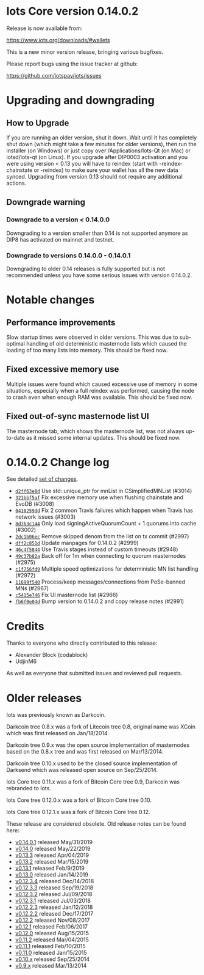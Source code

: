 Iots Core version 0.14.0.2
==========================

Release is now available from:

  <https://www.iots.org/downloads/#wallets>

This is a new minor version release, bringing various bugfixes.

Please report bugs using the issue tracker at github:

  <https://github.com/iotspay/iots/issues>


Upgrading and downgrading
=========================

How to Upgrade
--------------

If you are running an older version, shut it down. Wait until it has completely
shut down (which might take a few minutes for older versions), then run the
installer (on Windows) or just copy over /Applications/Iots-Qt (on Mac) or
iotsd/iots-qt (on Linux). If you upgrade after DIP0003 activation and you were
using version < 0.13 you will have to reindex (start with -reindex-chainstate
or -reindex) to make sure your wallet has all the new data synced. Upgrading from
version 0.13 should not require any additional actions.

Downgrade warning
-----------------

### Downgrade to a version < 0.14.0.0

Downgrading to a version smaller than 0.14 is not supported anymore as DIP8 has
activated on mainnet and testnet.

### Downgrade to versions 0.14.0.0 - 0.14.0.1

Downgrading to older 0.14 releases is fully supported but is not
recommended unless you have some serious issues with version 0.14.0.2.

Notable changes
===============

Performance improvements
------------------------
Slow startup times were observed in older versions. This was due to sub-optimal handling of old
deterministic masternode lists which caused the loading of too many lists into memory. This should be
fixed now.

Fixed excessive memory use
--------------------------
Multiple issues were found which caused excessive use of memory in some situations, especially when
a full reindex was performed, causing the node to crash even when enough RAM was available. This should
be fixed now.

Fixed out-of-sync masternode list UI
------------------------------------
The masternode tab, which shows the masternode list, was not always up-to-date as it missed some internal
updates. This should be fixed now.

0.14.0.2 Change log
===================

See detailed [set of changes](https://github.com/iotspay/iots/compare/v0.14.0.1...iotspay:v0.14.0.2).

- [`d2ff63e8d`](https://github.com/iotspay/iots/commit/d2ff63e8d) Use std::unique_ptr for mnList in CSimplifiedMNList (#3014)
- [`321bbf5af`](https://github.com/iotspay/iots/commit/321bbf5af) Fix excessive memory use when flushing chainstate and EvoDB (#3008)
- [`0410259dd`](https://github.com/iotspay/iots/commit/0410259dd) Fix 2 common Travis failures which happen when Travis has network issues (#3003)
- [`8d763c144`](https://github.com/iotspay/iots/commit/8d763c144) Only load signingActiveQuorumCount + 1 quorums into cache (#3002)
- [`2dc1b06ec`](https://github.com/iotspay/iots/commit/2dc1b06ec) Remove skipped denom from the list on tx commit (#2997)
- [`dff2c851d`](https://github.com/iotspay/iots/commit/dff2c851d) Update manpages for 0.14.0.2 (#2999)
- [`46c4f5844`](https://github.com/iotspay/iots/commit/46c4f5844) Use Travis stages instead of custom timeouts (#2948)
- [`49c37b82a`](https://github.com/iotspay/iots/commit/49c37b82a) Back off for 1m when connecting to quorum masternodes (#2975)
- [`c1f756fd9`](https://github.com/iotspay/iots/commit/c1f756fd9) Multiple speed optimizations for deterministic MN list handling (#2972)
- [`11699f540`](https://github.com/iotspay/iots/commit/11699f540) Process/keep messages/connections from PoSe-banned MNs (#2967)
- [`c5415e746`](https://github.com/iotspay/iots/commit/c5415e746) Fix UI masternode list (#2966)
- [`fb6f0e04d`](https://github.com/iotspay/iots/commit/fb6f0e04d) Bump version to 0.14.0.2 and copy release notes (#2991)

Credits
=======

Thanks to everyone who directly contributed to this release:

- Alexander Block (codablock)
- UdjinM6

As well as everyone that submitted issues and reviewed pull requests.

Older releases
==============

Iots was previously known as Darkcoin.

Darkcoin tree 0.8.x was a fork of Litecoin tree 0.8, original name was XCoin
which was first released on Jan/18/2014.

Darkcoin tree 0.9.x was the open source implementation of masternodes based on
the 0.8.x tree and was first released on Mar/13/2014.

Darkcoin tree 0.10.x used to be the closed source implementation of Darksend
which was released open source on Sep/25/2014.

Iots Core tree 0.11.x was a fork of Bitcoin Core tree 0.9,
Darkcoin was rebranded to Iots.

Iots Core tree 0.12.0.x was a fork of Bitcoin Core tree 0.10.

Iots Core tree 0.12.1.x was a fork of Bitcoin Core tree 0.12.

These release are considered obsolete. Old release notes can be found here:

- [v0.14.0.1](https://github.com/iotspay/iots/blob/master/doc/release-notes/iots/release-notes-0.14.0.1.md) released May/31/2019
- [v0.14.0](https://github.com/iotspay/iots/blob/master/doc/release-notes/iots/release-notes-0.14.0.md) released May/22/2019
- [v0.13.3](https://github.com/iotspay/iots/blob/master/doc/release-notes/iots/release-notes-0.13.3.md) released Apr/04/2019
- [v0.13.2](https://github.com/iotspay/iots/blob/master/doc/release-notes/iots/release-notes-0.13.2.md) released Mar/15/2019
- [v0.13.1](https://github.com/iotspay/iots/blob/master/doc/release-notes/iots/release-notes-0.13.1.md) released Feb/9/2019
- [v0.13.0](https://github.com/iotspay/iots/blob/master/doc/release-notes/iots/release-notes-0.13.0.md) released Jan/14/2019
- [v0.12.3.4](https://github.com/iotspay/iots/blob/master/doc/release-notes/iots/release-notes-0.12.3.4.md) released Dec/14/2018
- [v0.12.3.3](https://github.com/iotspay/iots/blob/master/doc/release-notes/iots/release-notes-0.12.3.3.md) released Sep/19/2018
- [v0.12.3.2](https://github.com/iotspay/iots/blob/master/doc/release-notes/iots/release-notes-0.12.3.2.md) released Jul/09/2018
- [v0.12.3.1](https://github.com/iotspay/iots/blob/master/doc/release-notes/iots/release-notes-0.12.3.1.md) released Jul/03/2018
- [v0.12.2.3](https://github.com/iotspay/iots/blob/master/doc/release-notes/iots/release-notes-0.12.2.3.md) released Jan/12/2018
- [v0.12.2.2](https://github.com/iotspay/iots/blob/master/doc/release-notes/iots/release-notes-0.12.2.2.md) released Dec/17/2017
- [v0.12.2](https://github.com/iotspay/iots/blob/master/doc/release-notes/iots/release-notes-0.12.2.md) released Nov/08/2017
- [v0.12.1](https://github.com/iotspay/iots/blob/master/doc/release-notes/iots/release-notes-0.12.1.md) released Feb/06/2017
- [v0.12.0](https://github.com/iotspay/iots/blob/master/doc/release-notes/iots/release-notes-0.12.0.md) released Aug/15/2015
- [v0.11.2](https://github.com/iotspay/iots/blob/master/doc/release-notes/iots/release-notes-0.11.2.md) released Mar/04/2015
- [v0.11.1](https://github.com/iotspay/iots/blob/master/doc/release-notes/iots/release-notes-0.11.1.md) released Feb/10/2015
- [v0.11.0](https://github.com/iotspay/iots/blob/master/doc/release-notes/iots/release-notes-0.11.0.md) released Jan/15/2015
- [v0.10.x](https://github.com/iotspay/iots/blob/master/doc/release-notes/iots/release-notes-0.10.0.md) released Sep/25/2014
- [v0.9.x](https://github.com/iotspay/iots/blob/master/doc/release-notes/iots/release-notes-0.9.0.md) released Mar/13/2014

